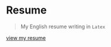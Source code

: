 # Resume
> My English resume writing in `Latex`

[view my resume](https://github.com/jason810496/Resume/blob/main/resume.pdf)
